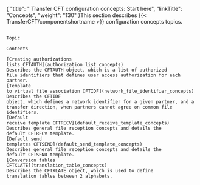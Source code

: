 {
    "title": " Transfer CFT configuration concepts: Start here",
    "linkTitle": "Concepts",
    "weight": "130"
}This section describes {{< TransferCFT/componentshortname  >}} configuration concepts topics.

```

Topic

Contents

[Creating authorizations
lists CFTAUTH](authorization_list_concepts)
Describes the CFTAUTH object, which is a list of authorized
file identifiers that defines user access authorization for each partner.
[Template
to virtual file association CFTIDF](network_file_identifier_concepts)
Describes the CFTIDF
object, which defines a network identifier for a given partner, and a
transfer direction, when partners cannot agree on common file identifiers.
[Default
receive template CFTRECV](default_receive_template_concepts)
Describes general file reception concepts and details the
default CFTRECV template.
[Default send
templates CFTSEND](default_send_template_concepts)
Describes general file reception concepts and details the
default CFTSEND template.
[Conversion tables
CFTXLATE](translation_table_concepts)
Describes the CFTXLATE object, which is used to define
translation tables between 2 alphabets.
```
